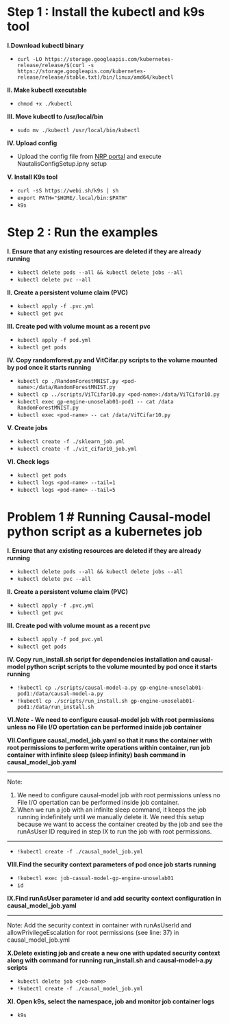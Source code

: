 # Step 1 : Install the kubectl and k9s tool

**I.Download kubectl binary**
- `curl -LO https://storage.googleapis.com/kubernetes-release/release/$(curl -s https://storage.googleapis.com/kubernetes-release/release/stable.txt)/bin/linux/amd64/kubectl`

**II. Make kubectl executable**
- `chmod +x ./kubectl`

**III. Move kubectl to /usr/local/bin**
- `sudo mv ./kubectl /usr/local/bin/kubectl`

**IV. Upload config**
- Upload the config file from [NRP portal](https://portal.nrp-nautilus.io/) and execute NautalisConfigSetup.ipny setup

**V. Install K9s tool**
- `curl -sS https://webi.sh/k9s | sh`
- `export PATH="$HOME/.local/bin:$PATH"`
- `k9s`

# Step 2 : Run the examples

**I. Ensure that any existing resources are deleted if they are already running**
- `kubectl delete pods --all && kubectl delete jobs --all`
- `kubectl delete pvc --all`

**II. Create a persistent volume claim (PVC)**
- `kubectl apply -f .pvc.yml`
- `kubectl get pvc`

**III. Create pod with volume mount as a recent pvc**
- `kubectl apply -f pod.yml`
- `kubectl get pods`

**IV. Copy randomforest.py and VitCifar.py scripts to the volume mounted by pod once it starts running**
- `kubectl cp ./RandomForestMNIST.py <pod-name>:/data/RandomForestMNIST.py`
- `kubectl cp ../scripts/ViTCifar10.py <pod-name>:/data/ViTCifar10.py`
- `kubectl exec gp-engine-unoselab01-pod1 -- cat /data RandomForestMNIST.py`
- `kubectl exec <pod-name> -- cat /data/ViTCifar10.py`

**V. Create jobs**
- `kubectl create -f ./sklearn_job.yml`
- `kubectl create -f ./vit_cifar10_job.yml`

**VI. Check logs**
- `kubectl get pods`
- `kubectl logs <pod-name> --tail=1`
- `kubectl logs <pod-name> --tail=5`

# Problem 1 # Running Causal-model python script as a kubernetes job 

**I. Ensure that any existing resources are deleted if they are already running**
- `kubectl delete pods --all && kubectl delete jobs --all`
- `kubectl delete pvc --all`

**II. Create a persistent volume claim (PVC)**
- `kubectl apply -f .pvc.yml`
- `kubectl get pvc`

**III. Create pod with volume mount as a recent pvc**
- `kubectl apply -f pod_pvc.yml`
- `kubectl get pods`

**IV. Copy run_install.sh script for dependencies installation and causal-model python script scripts to the volume mounted by pod once it starts running**
- `!kubectl cp ./scripts/causal-model-a.py gp-engine-unoselab01-pod1:/data/causal-model-a.py`
- `!kubectl cp ./scripts/run_install.sh gp-engine-unoselab01-pod1:/data/run_install.sh `

**VI._Note_ - We need to configure causal-model job with root permissions unless no File I/O opertation can be performed inside job container**

**VII.Configure causal_model_job.yaml so that it runs the container with root permissions to perform write operations within container, run job container with infinite sleep (sleep infinity) bash command in causal_model_job.yaml**
***
Note: 
1. We need to configure causal-model job with root permissions unless no File I/O opertation can be performed inside job container. 
2. When we run a job with an infinite sleep command, it keeps the job running indefinitely until we manually delete it. We need this setup because we want to access the container created by the job and see the runAsUser ID required in step IX to run the job with root permissions.  
***
- `!kubectl create -f ./causal_model_job.yml`

**VIII.Find the security context parameters of pod once job starts running**
- `!kubectl exec job-casual-model-gp-engine-unoselab01`
- `id`

**IX.Find runAsUser parameter id and add security context configuration in causal_model_job.yaml**
***
Note: Add the security context in container with runAsUserId and allowPrivilegeEscalation for root permissions (see line: 37) in causal_model_job.yml

**X.Delete existing job and create a new one with updated security context along with command for running run_install.sh and causal-model-a.py scripts**
- `kubectl delete job <job-name>`
- `!kubectl create -f ./causal_model_job.yml`

**XI. Open k9s, select the namespace, job and monitor job container logs**
- `k9s`
